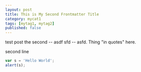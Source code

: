 ```yaml
---
layout: post
title: This is My Second Frontmatter Title
category: mycat1
tags: [mytag1, mytag2]
published: false
---
```


test post the second -- asdf sfd -- asfd. Thing "in quotes" here.

second line

```javascript
var s = 'Hello World';
alert(s);
```
